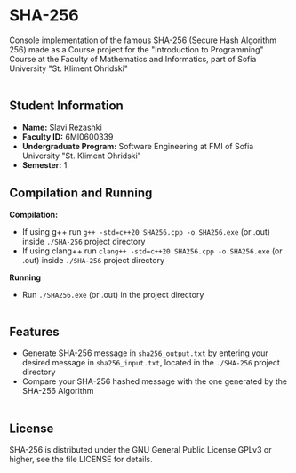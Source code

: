 # SHA-256

Console implementation of the famous SHA-256 (Secure Hash Algorithm 256) made as a Course project for the "Introduction to Programming" Course at the Faculty of Mathematics and Informatics, part of Sofia University "St. Kliment Ohridski"
<br/><br/>

## Student Information
- **Name:** Slavi Rezashki
- **Faculty ID:** 6MI0600339
- **Undergraduate Program:** Software Engineering at FMI of Sofia University "St. Kliment Ohridski"
- **Semester:** 1

## Compilation and Running
**Compilation:**
- If using g++ run `g++ -std=c++20 SHA256.cpp -o SHA256.exe` (or .out) inside `./SHA-256` project directory
- If using clang++ run `clang++ -std=c++20 SHA256.cpp -o SHA256.exe` (or .out) inside `./SHA-256` project directory

**Running**
- Run `./SHA256.exe` (or .out) in the project directory
<br/><br/>

## Features
- Generate SHA-256 message in `sha256_output.txt` by entering your desired message in `sha256_input.txt`, located in the `./SHA-256` project directory
- Compare your SHA-256 hashed message with the one generated by the SHA-256 Algorithm
<br/><br/>

## License
SHA-256 is distributed under the GNU General Public License GPLv3 or higher, see the file LICENSE for details.
